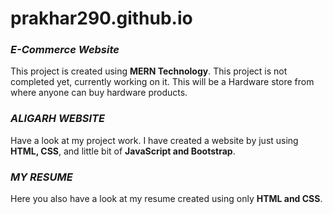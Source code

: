 # prakhar290.github.io


### ***E-Commerce Website***

This project is created using **MERN Technology**. This project is not completed yet, currently working on it. This will be a Hardware store from where anyone can buy hardware products.

### ***ALIGARH WEBSITE***

Have a look at my project work. I have created a website by just using **HTML, CSS**, and little bit of **JavaScript and Bootstrap**.

### ***MY RESUME***

Here you also have a look at my resume created using only **HTML and CSS**. 
